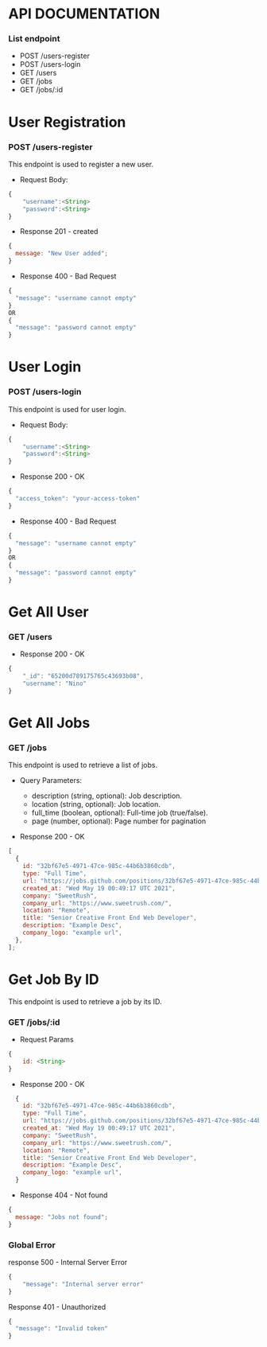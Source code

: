 # API DOCUMENTATION

### List endpoint

- POST /users-register
- POST /users-login
- GET /users
- GET /jobs
- GET /jobs/:id

# User Registration

### POST /users-register

This endpoint is used to register a new user.

- Request Body:

```js
{
    "username":<String>
    "password":<String>
}
```

- Response 201 - created

```js
{
  message: "New User added";
}
```

- Response 400 - Bad Request

```js
{
  "message": "username cannot empty"
}
OR
{
  "message": "password cannot empty"
}
```

# User Login

### POST /users-login

This endpoint is used for user login.

- Request Body:

```js
{
    "username":<String>
    "password":<String>
}
```

- Response 200 - OK

```js
{
  "access_token": "your-access-token"
}
```

- Response 400 - Bad Request

```js
{
  "message": "username cannot empty"
}
OR
{
  "message": "password cannot empty"
}
```

# Get All User

### GET /users

- Response 200 - OK

```js
{
    "_id": "65200d789175765c43693b08",
    "username": "Nino"
}
```

# Get All Jobs

### GET /jobs

This endpoint is used to retrieve a list of jobs.

- Query Parameters:

  - description (string, optional): Job description.
  - location (string, optional): Job location.
  - full_time (boolean, optional): Full-time job (true/false).
  - page (number, optional): Page number for pagination

- Response 200 - OK

```js
[
  {
    id: "32bf67e5-4971-47ce-985c-44b6b3860cdb",
    type: "Full Time",
    url: "https://jobs.github.com/positions/32bf67e5-4971-47ce-985c-44b6b3860cdb",
    created_at: "Wed May 19 00:49:17 UTC 2021",
    company: "SweetRush",
    company_url: "https://www.sweetrush.com/",
    location: "Remote",
    title: "Senior Creative Front End Web Developer",
    description: "Example Desc",
    company_logo: "example url",
  },
];
```

# Get Job By ID

This endpoint is used to retrieve a job by its ID.

### GET /jobs/:id

- Request Params

```js
{
    id: <String>
}
```

- Response 200 - OK

```js
  {
    id: "32bf67e5-4971-47ce-985c-44b6b3860cdb",
    type: "Full Time",
    url: "https://jobs.github.com/positions/32bf67e5-4971-47ce-985c-44b6b3860cdb",
    created_at: "Wed May 19 00:49:17 UTC 2021",
    company: "SweetRush",
    company_url: "https://www.sweetrush.com/",
    location: "Remote",
    title: "Senior Creative Front End Web Developer",
    description: "Example Desc",
    company_logo: "example url",
  }
```

- Response 404 - Not found

```js
{
  message: "Jobs not found";
}
```

### Global Error

response 500 - Internal Server Error

```js
{
    "message": "Internal server error"
}
```

Response 401 - Unauthorized

```js
{
  "message": "Invalid token"
}
```
